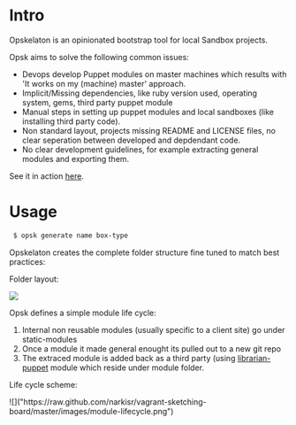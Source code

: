 Intro
==========

Opskelaton is an opinionated bootstrap tool for local Sandbox projects.

Opsk aims to solve the following common issues:
 * Devops develop Puppet modules on master machines which results with 'It works on my (machine) master' approach.
 * Implicit/Missing dependencies, like ruby version used, operating system, gems, third party puppet module
 * Manual steps in setting up puppet modules and local sandboxes (like installing third party code).
 * Non standard layout, projects missing README and LICENSE files, no clear seperation between developed and depdendant code.
 * No clear development guidelines, for example extracting general modules and exporting them.
 




See it in action [here](https://www.youtube.com/watch?v=LNlHC54Ej8c).

Usage
=========

```bash
 $ opsk generate name box-type
```

Opskelaton creates the complete folder structure fine tuned to match best practices:

Folder layout:

![](https://raw.github.com/narkisr/vagrant-sketching-board/master/images/opsk-folders.png)


Opsk defines a simple module life cycle:

 1. Internal non reusable modules (usually specific to a client site) go under static-modules
 2. Once a module it made general enought its pulled out to a new git repo
 3. The extraced module is added back as a third party (using [librarian-puppet](https://github.com/rodjek/librarian-puppet) module which reside under module folder.

Life cycle scheme:

<div style='box-shadow: 0 0 0 0;border:0;'>
  ![]("https://raw.github.com/narkisr/vagrant-sketching-board/master/images/module-lifecycle.png")
</div>

